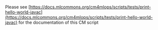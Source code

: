 Please see [https://docs.mlcommons.org/cm4mlops/scripts/tests/print-hello-world-javac](https://docs.mlcommons.org/cm4mlops/scripts/tests/print-hello-world-javac) for the documentation of this CM script
